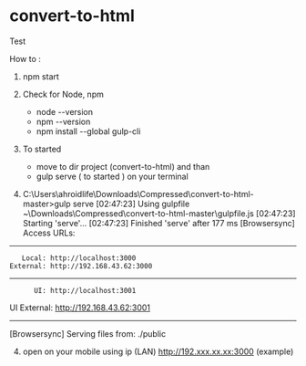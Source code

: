 # convert-to-html
Test

How to :

1. npm start
2. Check for Node, npm
     - node --version
     - npm --version
     - npm install --global gulp-cli
3. To started 
     - move to dir project (convert-to-html) and than
     - gulp serve ( to started ) on your terminal

4. C:\Users\ahroidlife\Downloads\Compressed\convert-to-html-master>gulp serve
[02:47:23] Using gulpfile ~\Downloads\Compressed\convert-to-html-master\gulpfile.js
[02:47:23] Starting 'serve'...
[02:47:23] Finished 'serve' after 177 ms
[Browsersync] Access URLs:

 --------------------------------------
       Local: http://localhost:3000
    External: http://192.168.43.62:3000
    
 --------------------------------------
          UI: http://localhost:3001
 UI External: http://192.168.43.62:3001

 --------------------------------------
[Browsersync] Serving files from: ./public

4. open on your mobile using ip (LAN) http://192.xxx.xx.xx:3000 (example)
